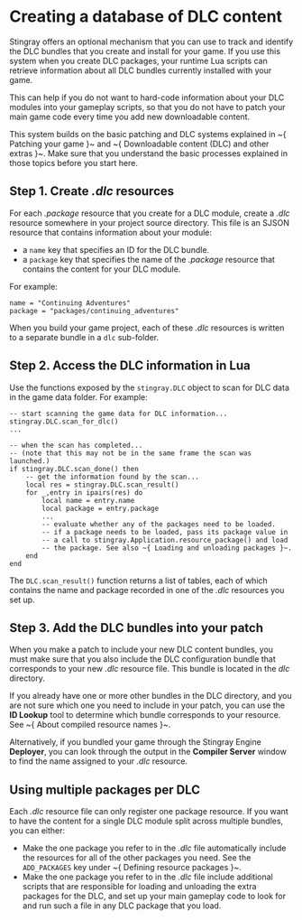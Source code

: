 # Creating a database of DLC content

Stingray offers an optional mechanism that you can use to track and identify the DLC bundles that you create and install for your game. If you use this system when you create DLC packages, your runtime Lua scripts can retrieve information about all DLC bundles currently installed with your game.

This can help if you do not want to hard-code information about your DLC modules into your gameplay scripts, so that you do not have to patch your main game code every time you add new downloadable content.

This system builds on the basic patching and DLC systems explained in ~{ Patching your game }~ and ~{ Downloadable content (DLC) and other extras }~. Make sure that you understand the basic processes explained in those topics before you start here.

## Step 1. Create *.dlc* resources

For each *.package* resource that you create for a DLC module, create a *.dlc* resource somewhere in your project source directory. This file is an SJSON resource that contains information about your module:

-	a `name` key that specifies an ID for the DLC bundle.
-	a `package` key that specifies the name of the *.package* resource that contains the content for your DLC module.

For example:

~~~{sjson}
name = "Continuing Adventures"
package = "packages/continuing_adventures"
~~~

When you build your game project, each of these *.dlc* resources is written to a separate bundle in a `dlc` sub-folder.

## Step 2. Access the DLC information in Lua

Use the functions exposed by the `stingray.DLC` object to scan for DLC data in the game data folder. For example:

~~~{lua}
-- start scanning the game data for DLC information...
stingray.DLC.scan_for_dlc()
...

-- when the scan has completed...
-- (note that this may not be in the same frame the scan was launched.)
if stingray.DLC.scan_done() then
	-- get the information found by the scan...
	local res = stingray.DLC.scan_result()
	for _,entry in ipairs(res) do
		local name = entry.name
		local package = entry.package
		...
		-- evaluate whether any of the packages need to be loaded.
		-- if a package needs to be loaded, pass its package value in
		-- a call to stingray.Application.resource_package() and load
		-- the package. See also ~{ Loading and unloading packages }~.
	end
end
~~~

The `DLC.scan_result()` function returns a list of tables, each of which contains the name and package recorded in one of the *.dlc* resources you set up.

## Step 3. Add the DLC bundles into your patch

When you make a patch to include your new DLC content bundles, you must make sure that you also include the DLC configuration bundle that corresponds to your new *.dlc* resource file. This bundle is located in the *dlc* directory.

If you already have one or more other bundles in the DLC directory, and you are not sure which one you need to include in your patch, you can use the **ID Lookup** tool to determine which bundle corresponds to your resource. See ~{ About compiled resource names }~.

Alternatively, if you bundled your game through the Stingray Engine **Deployer**, you can look through the output in the **Compiler Server** window to find the name assigned to your *.dlc* resource.

## Using multiple packages per DLC

Each *.dlc* resource file can only register one package resource. If you want to have the content for a single DLC module split across multiple bundles, you can either:

-	Make the one package you refer to in the *.dlc* file automatically include the resources for all of the other packages you need. See the `ADD_PACKAGES` key under ~{ Defining resource packages }~.
-	Make the one package you refer to in the *.dlc* file include additional scripts that are responsible for loading and unloading the extra packages for the DLC, and set up your main gameplay code to look for and run such a file in any DLC package that you load.
